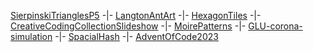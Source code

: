 [SierpinskiTrianglesP5](https://martijnkunstman.github.io/SierpinskiTrianglesP5/) -|- 
[LangtonAntArt](https://martijnkunstman.github.io/LangtonAntArt/) -|- 
[HexagonTiles](https://martijnkunstman.github.io/HexagonTiles/) -|- 
[CreativeCodingCollectionSlideshow](https://martijnkunstman.github.io/CreativeCodingCollectionSlideshow/) -|- 
[MoirePatterns](https://martijnkunstman.github.io/MoirePatterns/) -|- 
[GLU-corona-simulation](https://martijnkunstman.github.io/GLU-corona-simulation/) -|- 
[SpacialHash](https://martijnkunstman.github.io/SpacialHash/) -|- 
[AdventOfCode2023](https://martijnkunstman.github.io/AdventOfCode2023/)
